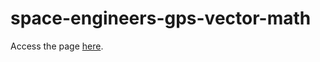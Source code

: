 # space-engineers-gps-vector-math

Access the page [here](http://stevekehlet.com/space-engineers-gps-vector-math/).
